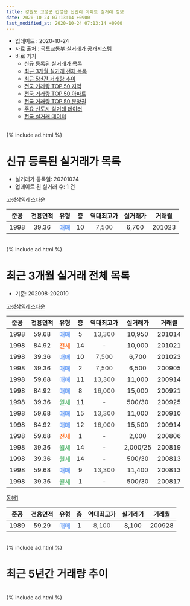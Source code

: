 ```yaml
---
title: 강원도 고성군 간성읍 신안리 아파트 실거래 정보
date: 2020-10-24 07:13:14 +0900
last_modified_at: 2020-10-24 07:13:14 +0900
---
```


* 업데이트 : 2020-10-24
* 자료 출처 : [국토교통부 실거래가 공개시스템](http://rt.molit.go.kr)
* 바로 가기
    * [신규 등록된 실거래가 목록](#신규-등록된-실거래가-목록)
    * [최근 3개월 실거래 전체 목록](#최근-3개월-실거래-전체-목록)
    * [최근 5년간 거래량 추이](#최근-5년간-거래량-추이)
    * [전국 거래량 TOP 50 지역](https://inasie.github.io/apt-trade-info/최근-3개월-전국에서-가장-거래가-많이-발생한-지역)
    * [전국 거래량 TOP 50 아파트](https://inasie.github.io/apt-trade-info/최근-3개월-전국에서-가장-거래가-많이-발생한-아파트)
    * [전국 거래량 TOP 50 분양권](https://inasie.github.io/apt-trade-info/최근-3개월-전국에서-가장-거래가-많이-발생한-분양권)
    * [주요 신도시 실거래 데이터](https://inasie.github.io/apt-trade-info/주요-신도시)
    * [전국 실거래 데이터](https://inasie.github.io/apt-trade-info/전국)
<br>
{% include ad.html %}
<br>

# 신규 등록된 실거래가 목록
* 실거래가 등록일: 20201024
* 업데이트 된 실거래 수: 1 건


[고성삼익레스타운](https://search.naver.com/search.naver?query=%EA%B0%95%EC%9B%90%EB%8F%84+%EA%B3%A0%EC%84%B1%EA%B5%B0+%EA%B0%84%EC%84%B1%EC%9D%8D+%EC%8B%A0%EC%95%88%EB%A6%AC+%EA%B3%A0%EC%84%B1%EC%82%BC%EC%9D%B5%EB%A0%88%EC%8A%A4%ED%83%80%EC%9A%B4)

|준공|전용면적|유형|층|역대최고가|실거래가|거래월|
|:---:|:---:|:---:|:---:|:---:|:---:|:---:|
|1998|39.36|<span style="color:#4285f3">매매</span>|10|<span style="color:#444444">7,500</span>|6,700|201023|


<br>
{% include ad.html %}
<br>

# 최근 3개월 실거래 전체 목록
* 기준: 202008-202010


[고성삼익레스타운](https://search.naver.com/search.naver?query=%EA%B0%95%EC%9B%90%EB%8F%84+%EA%B3%A0%EC%84%B1%EA%B5%B0+%EA%B0%84%EC%84%B1%EC%9D%8D+%EC%8B%A0%EC%95%88%EB%A6%AC+%EA%B3%A0%EC%84%B1%EC%82%BC%EC%9D%B5%EB%A0%88%EC%8A%A4%ED%83%80%EC%9A%B4)

|준공|전용면적|유형|층|역대최고가|실거래가|거래월|
|:---:|:---:|:---:|:---:|:---:|:---:|:---:|
|1998|59.68|<span style="color:#4285f3">매매</span>|5|<span style="color:#444444">13,300</span>|10,950|201014|
|1998|84.92|<span style="color:#ff5a00">전세</span>|14|<span style="color:#444444">-</span>|10,000|201021|
|1998|39.36|<span style="color:#4285f3">매매</span>|10|<span style="color:#444444">7,500</span>|6,700|201023|
|1998|39.36|<span style="color:#4285f3">매매</span>|2|<span style="color:#444444">7,500</span>|6,500|200905|
|1998|59.68|<span style="color:#4285f3">매매</span>|11|<span style="color:#444444">13,300</span>|11,000|200914|
|1998|84.92|<span style="color:#4285f3">매매</span>|8|<span style="color:#444444">16,000</span>|15,000|200921|
|1998|39.36|<span style="color:#34a853">월세</span>|11|<span style="color:#444444">-</span>|500/30|200925|
|1998|59.68|<span style="color:#4285f3">매매</span>|15|<span style="color:#444444">13,300</span>|11,000|200910|
|1998|84.92|<span style="color:#4285f3">매매</span>|12|<span style="color:#444444">16,000</span>|15,500|200914|
|1998|59.68|<span style="color:#ff5a00">전세</span>|1|<span style="color:#444444">-</span>|2,000|200806|
|1998|39.36|<span style="color:#34a853">월세</span>|14|<span style="color:#444444">-</span>|2,000/25|200819|
|1998|39.36|<span style="color:#34a853">월세</span>|14|<span style="color:#444444">-</span>|500/30|200813|
|1998|59.68|<span style="color:#4285f3">매매</span>|9|<span style="color:#444444">13,300</span>|11,400|200813|
|1998|39.36|<span style="color:#34a853">월세</span>|1|<span style="color:#444444">-</span>|500/30|200817|

[동해1](https://search.naver.com/search.naver?query=%EA%B0%95%EC%9B%90%EB%8F%84+%EA%B3%A0%EC%84%B1%EA%B5%B0+%EA%B0%84%EC%84%B1%EC%9D%8D+%EC%8B%A0%EC%95%88%EB%A6%AC+%EB%8F%99%ED%95%B41)

|준공|전용면적|유형|층|역대최고가|실거래가|거래월|
|:---:|:---:|:---:|:---:|:---:|:---:|:---:|
|1989|59.29|<span style="color:#4285f3">매매</span>|1|<span style="color:#444444">8,100</span>|8,100|200928|


<br>
{% include ad.html %}
<br>

# 최근 5년간 거래량 추이


<div style="width:100%;">
    <canvas id="deal_progress" height="200"></canvas>
</div>

<script>
new Chart(document.getElementById("deal_progress"), {
    type: 'line',
    data: {
        labels: ['201510','201511','201512','201601','201602','201603','201604','201605','201606','201607','201608','201609','201610','201611','201612','201701','201702','201703','201704','201705','201706','201707','201708','201709','201710','201711','201712','201801','201802','201803','201804','201805','201806','201807','201808','201809','201810','201811','201812','201901','201902','201903','201904','201905','201906','201907','201908','201909','201910','201911','201912','202001','202002','202003','202004','202005','202006','202007','202008','202009','202010'],
        datasets: [{
            label: '매매',
            pointRadius: 1,
            data: [3, 3, 2, 2, 4, 4, 7, 6, 2, 2, 2, 4, 0, 3, 2, 4, 4, 7, 1, 2, 2, 5, 2, 3, 4, 4, 2, 8, 4, 2, 3, 5, 2, 3, 1, 4, 6, 1, 3, 4, 4, 3, 5, 4, 1, 5, 8, 4, 5, 3, 5, 3, 6, 5, 4, 5, 6, 3, 1, 6, 2],
            borderColor: "rgba(255, 201, 14, 1)",
            backgroundColor: "rgba(255, 201, 14, 0.5)",
            fill: false,
            lineTension: 0
        },{
            label: '전월세',
            pointRadius: 1,
            data: [4, 0, 4, 4, 3, 3, 6, 4, 5, 1, 5, 0, 1, 4, 2, 2, 8, 2, 4, 3, 2, 0, 5, 2, 2, 1, 1, 4, 4, 3, 2, 3, 2, 1, 3, 2, 1, 1, 4, 4, 10, 3, 2, 3, 1, 4, 0, 1, 1, 0, 1, 1, 1, 3, 2, 0, 2, 4, 4, 1, 1],
            borderColor: "rgba(0, 141, 185, 1)",
            backgroundColor: "rgba(0, 141, 185, 0.5)",
            fill: false,
            lineTension: 0
        }
        ]
    },
    options: {
        responsive: true,
        title: {
            display: false
        },
        tooltips: {
            mode: 'index',
            intersect: false
        },
        hover: {
            mode: 'nearest',
            intersect: true
        },
        scales: {
            xAxes: [{
                display: true,
                scaleLabel: {
                    display: true,
                    labelString: '년/월'
                }
            }],
            yAxes: [{
                display: true,
                ticks: {
                    suggestedMin: 0,
                },
                scaleLabel: {
                    display: true,
                    labelString: '실거래 수'
                }
            }]
        }
    }
});

</script>


<br>
{% include ad.html %}
<br>

